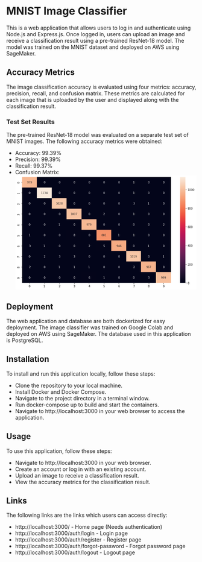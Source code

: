 # MNIST Image Classifier
This is a web application that allows users to log in and authenticate using Node.js and Express.js. Once logged in, users can upload an image and receive a classification result using a pre-trained ResNet-18 model. The model was trained on the MNIST dataset and deployed on AWS using SageMaker.

## Accuracy Metrics
The image classification accuracy is evaluated using four metrics: accuracy, precision, recall, and confusion matrix. These metrics are calculated for each image that is uploaded by the user and displayed along with the classification result.

### Test Set Results
The pre-trained ResNet-18 model was evaluated on a separate test set of MNIST images. The following accuracy metrics were obtained:

- Accuracy: 99.39%
- Precision: 99.39%
- Recall: 99.37%
- Confusion Matrix:
![alt text](https://github.com/marko2806/MNIST-classifier-web-service/blob/main/classifier/confusion_matrix.png?raw=true)


## Deployment
The web application and database are both dockerized for easy deployment. The image classifier was trained on Google Colab and deployed on AWS using SageMaker. The database used in this application is PostgreSQL.

## Installation
To install and run this application locally, follow these steps:

- Clone the repository to your local machine.
- Install Docker and Docker Compose.
- Navigate to the project directory in a terminal window.
- Run docker-compose up to build and start the containers.
- Navigate to http://localhost:3000 in your web browser to access the application.

## Usage
To use this application, follow these steps:

- Navigate to http://localhost:3000 in your web browser.
- Create an account or log in with an existing account.
- Upload an image to receive a classification result.
- View the accuracy metrics for the classification result.

## Links

The following links are the links which users can access directly:

- http://localhost:3000/ - Home page (Needs authentication)
- http://localhost:3000/auth/login - Login page
- http://localhost:3000/auth/register - Register page
- http://localhost:3000/auth/forgot-password - Forgot password page
- http://localhost:3000/auth/logout - Logout page


